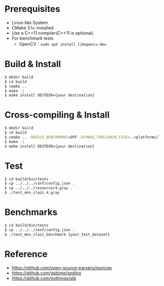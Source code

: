 # Prerequisites

- Linux-like System.
- CMake 3.1+ installed.
- Use a C++11 compiler(C++11 is optional).
- For benchmark tests
    - OpenCV：`sudo apt install libopencv-dev`

# Build & Install

```bash
$ mkdir build
$ cd build
$ cmake ..
$ make -j
$ make install DESTDIR={your destination}
```

# Cross-compiling & Install

```bash
$ mkdir build
$ cd build
$ cmake .. -DBUILD_BENCHMARKS=OFF -DCMAKE_TOOLCHAIN_FILE=../platforms/linux/mips32r2-linux-gnu.toolchain.cmake
$ make -j
$ make install DESTDIR={your destination}
```

# Test

```bash
$ cd build/bin/tests
$ cp ../../../conf/config.json .
$ cp ../../../resource/4.gray .
$ ./test_mnn_clazz 4.gray
```

# Benchmarks

```bash
$ cd build/bin/tests
$ cp ../../../conf/config.json .
$ ./test_mnn_clazz_benchmark {your_test_dataset}
```

# Reference

- https://github.com/open-source-parsers/jsoncpp
- https://github.com/gabime/spdlog
- https://github.com/nothings/stb